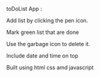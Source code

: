 toDoList App :

Add list by clicking the pen icon.

Mark green list that are done

Use the garbage icon to delete it.

Include date and time on top

Built using html css amd javascript
